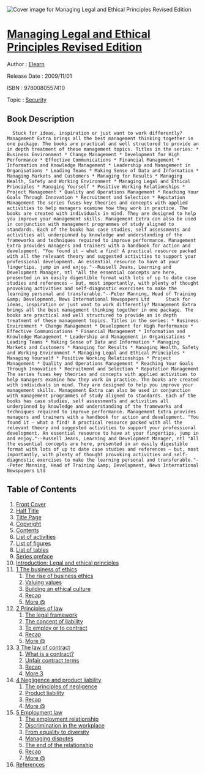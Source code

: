 ![Cover image for Managing Legal and Ethical Principles Revised Edition](https://imgdetail.ebookreading.net/cover/cover/security/EB9780080557410.jpg)

[Managing Legal and Ethical Principles Revised Edition](https://ebookreading.net/view/book/Managing+Legal+and+Ethical+Principles+Revised+Edition-EB9780080557410_1.html "Managing Legal and Ethical Principles Revised Edition")
====================================================================================================================

Author : [Elearn](https://ebookreading.net/search/author/Elearn)

Release Date : 2009/11/01

ISBN : 9780080557410

Topic : [Security](https://ebookreading.net/search/category/security)

Book Description
-----------------

      Stuck for ideas, inspiration or just want to work differently? Management Extra brings all the best management thinking together in one package. The books are practical and well structured to provide an in depth treatment of these management topics. Titles in the series: * Business Environment * Change Management * Development for High Performance * Effective Communications * Financial Management * Information and Knowledge Management * Leadership and Management in Organisations * Leading Teams * Making Sense of Data and Information * Managing Markets and Customers * Managing for Results * Managing Health, Safety and Working Environment * Managing Legal and Ethical Principles * Managing Yourself * Positive Working Relationships * Project Management * Quality and Operations Management * Reaching Your Goals Through Innovation * Recruitment and Selection * Reputation Management The series fuses key theories and concepts with applied activities to help managers examine how they work in practice. The books are created with individuals in mind. They are designed to help you improve your management skills. Management Extra can also be used in conjunction with management programmes of study aligned to standards. Each of the books has case studies, self assessments and activities all underpinned by knowledge and understanding of the frameworks and techniques required to improve performance. Management Extra provides managers and trainers with a handbook for action and development. "You found it – what a find! A practical resource packed with all the relevant theory and suggested activities to support your professional development. An essential resource to have at your fingertips, jump in and enjoy."--Russell Jeans, Learning and Development Manager, ntl "All the essential concepts are here, presented in an easily digestible format with lots of up to date case studies and references – but, most importantly, with plenty of thought provoking activities and self-diagnostic exercises to make the learning personal and transferable."--Peter Manning, Head of Training &amp; Development, News International Newspapers Ltd      Stuck for ideas, inspiration or just want to work differently? Management Extra brings all the best management thinking together in one package. The books are practical and well structured to provide an in depth treatment of these management topics. Titles in the series: * Business Environment * Change Management * Development for High Performance * Effective Communications * Financial Management * Information and Knowledge Management * Leadership and Management in Organisations * Leading Teams * Making Sense of Data and Information * Managing Markets and Customers * Managing for Results * Managing Health, Safety and Working Environment * Managing Legal and Ethical Principles * Managing Yourself * Positive Working Relationships * Project Management * Quality and Operations Management * Reaching Your Goals Through Innovation * Recruitment and Selection * Reputation Management The series fuses key theories and concepts with applied activities to help managers examine how they work in practice. The books are created with individuals in mind. They are designed to help you improve your management skills. Management Extra can also be used in conjunction with management programmes of study aligned to standards. Each of the books has case studies, self assessments and activities all underpinned by knowledge and understanding of the frameworks and techniques required to improve performance. Management Extra provides managers and trainers with a handbook for action and development. "You found it – what a find! A practical resource packed with all the relevant theory and suggested activities to support your professional development. An essential resource to have at your fingertips, jump in and enjoy."--Russell Jeans, Learning and Development Manager, ntl "All the essential concepts are here, presented in an easily digestible format with lots of up to date case studies and references – but, most importantly, with plenty of thought provoking activities and self-diagnostic exercises to make the learning personal and transferable."--Peter Manning, Head of Training &amp; Development, News International Newspapers Ltd
Table of Contents
-----------------

1. [Front Cover](https://ebookreading.net/view/book/Managing+Legal+and+Ethical+Principles+Revised+Edition-EB9780080557410_1.html)
1. [Half Title](https://ebookreading.net/view/book/Managing+Legal+and+Ethical+Principles+Revised+Edition-EB9780080557410_2.html)
1. [Title Page](https://ebookreading.net/view/book/Managing+Legal+and+Ethical+Principles+Revised+Edition-EB9780080557410_3.html)
1. [Copyright](https://ebookreading.net/view/book/Managing+Legal+and+Ethical+Principles+Revised+Edition-EB9780080557410_4.html)
1. [Contents](https://ebookreading.net/view/book/Managing+Legal+and+Ethical+Principles+Revised+Edition-EB9780080557410_5.html)
1. [List of activities](https://ebookreading.net/view/book/Managing+Legal+and+Ethical+Principles+Revised+Edition-EB9780080557410_6.html)
1. [List of figures](https://ebookreading.net/view/book/Managing+Legal+and+Ethical+Principles+Revised+Edition-EB9780080557410_7.html)
1. [List of tables](https://ebookreading.net/view/book/Managing+Legal+and+Ethical+Principles+Revised+Edition-EB9780080557410_8.html)
1. [Series preface](https://ebookreading.net/view/book/Managing+Legal+and+Ethical+Principles+Revised+Edition-EB9780080557410_9.html)
1. [Introduction: Legal and ethical principles](https://ebookreading.net/view/book/Managing+Legal+and+Ethical+Principles+Revised+Edition-EB9780080557410_10.html)
1. [1 The business of ethics](https://ebookreading.net/view/book/Managing+Legal+and+Ethical+Principles+Revised+Edition-EB9780080557410_11.html)
    1. [The rise of business ethics](https://ebookreading.net/view/book/Managing+Legal+and+Ethical+Principles+Revised+Edition-EB9780080557410_11.html#ch1sec1)
    1. [Valuing values](https://ebookreading.net/view/book/Managing+Legal+and+Ethical+Principles+Revised+Edition-EB9780080557410_11.html#ch1sec2)
    1. [Building an ethical culture](https://ebookreading.net/view/book/Managing+Legal+and+Ethical+Principles+Revised+Edition-EB9780080557410_11.html#ch1sec3)
    1. [Recap](https://ebookreading.net/view/book/Managing+Legal+and+Ethical+Principles+Revised+Edition-EB9780080557410_11.html#ch1sec4)
    1. [More @](https://ebookreading.net/view/book/Managing+Legal+and+Ethical+Principles+Revised+Edition-EB9780080557410_11.html#ch1sec5)
1. [2 Principles of law](https://ebookreading.net/view/book/Managing+Legal+and+Ethical+Principles+Revised+Edition-EB9780080557410_12.html)
    1. [The legal framework](https://ebookreading.net/view/book/Managing+Legal+and+Ethical+Principles+Revised+Edition-EB9780080557410_12.html#ch2sec1)
    1. [The concept of liability](https://ebookreading.net/view/book/Managing+Legal+and+Ethical+Principles+Revised+Edition-EB9780080557410_12.html#ch2sec2)
    1. [To employ or to contract](https://ebookreading.net/view/book/Managing+Legal+and+Ethical+Principles+Revised+Edition-EB9780080557410_12.html#ch2sec3)
    1. [Recap](https://ebookreading.net/view/book/Managing+Legal+and+Ethical+Principles+Revised+Edition-EB9780080557410_12.html#ch2sec4)
    1. [More @](https://ebookreading.net/view/book/Managing+Legal+and+Ethical+Principles+Revised+Edition-EB9780080557410_12.html#ch2sec5)
1. [3 The law of contract](https://ebookreading.net/view/book/Managing+Legal+and+Ethical+Principles+Revised+Edition-EB9780080557410_13.html)
    1. [What is a contract?](https://ebookreading.net/view/book/Managing+Legal+and+Ethical+Principles+Revised+Edition-EB9780080557410_13.html#ch3sec1)
    1. [Unfair contract terms](https://ebookreading.net/view/book/Managing+Legal+and+Ethical+Principles+Revised+Edition-EB9780080557410_13.html#ch3sec2)
    1. [Recap](https://ebookreading.net/view/book/Managing+Legal+and+Ethical+Principles+Revised+Edition-EB9780080557410_13.html#ch3sec3)
    1. [More 3](https://ebookreading.net/view/book/Managing+Legal+and+Ethical+Principles+Revised+Edition-EB9780080557410_13.html#ch3sec4)
1. [4 Negligence and product liability](https://ebookreading.net/view/book/Managing+Legal+and+Ethical+Principles+Revised+Edition-EB9780080557410_14.html)
    1. [The principles of negligence](https://ebookreading.net/view/book/Managing+Legal+and+Ethical+Principles+Revised+Edition-EB9780080557410_14.html#ch4sec1)
    1. [Product liability](https://ebookreading.net/view/book/Managing+Legal+and+Ethical+Principles+Revised+Edition-EB9780080557410_14.html#ch4sec2)
    1. [Recap](https://ebookreading.net/view/book/Managing+Legal+and+Ethical+Principles+Revised+Edition-EB9780080557410_14.html#ch4sec3)
    1. [More @](https://ebookreading.net/view/book/Managing+Legal+and+Ethical+Principles+Revised+Edition-EB9780080557410_14.html#ch4sec4)
1. [5 Employment law](https://ebookreading.net/view/book/Managing+Legal+and+Ethical+Principles+Revised+Edition-EB9780080557410_15.html)
    1. [The employment relationship](https://ebookreading.net/view/book/Managing+Legal+and+Ethical+Principles+Revised+Edition-EB9780080557410_15.html#ch5sec1)
    1. [Discrimination in the workplace](https://ebookreading.net/view/book/Managing+Legal+and+Ethical+Principles+Revised+Edition-EB9780080557410_15.html#ch5sec2)
    1. [From equality to diversity](https://ebookreading.net/view/book/Managing+Legal+and+Ethical+Principles+Revised+Edition-EB9780080557410_15.html#ch5sec3)
    1. [Managing disputes](https://ebookreading.net/view/book/Managing+Legal+and+Ethical+Principles+Revised+Edition-EB9780080557410_15.html#ch5sec4)
    1. [The end of the relationship](https://ebookreading.net/view/book/Managing+Legal+and+Ethical+Principles+Revised+Edition-EB9780080557410_15.html#ch5sec5)
    1. [Recap](https://ebookreading.net/view/book/Managing+Legal+and+Ethical+Principles+Revised+Edition-EB9780080557410_15.html#ch5sec6)
    1. [More @](https://ebookreading.net/view/book/Managing+Legal+and+Ethical+Principles+Revised+Edition-EB9780080557410_15.html#ch5sec7)
1. [References](https://ebookreading.net/view/book/Managing+Legal+and+Ethical+Principles+Revised+Edition-EB9780080557410_16.html)

